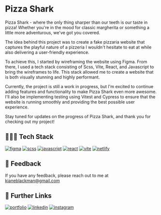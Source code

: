 # Pizza Shark

Pizza Shark - where the only thing sharper than our teeth is our taste in pizza! Whether you're in the mood for classic margherita or something a little more adventurous, we've got you covered.

The idea behind this project was to create a fake pizzaria website that captures the playful nature of a pizzeria I wouldn't hesitate to eat at while also delivering a user-friendly experience.

To achieve this, I started by wireframing the website using Figma. From there, I used a tech stack consisting of Scss, Vite, React, and Javascript to bring the wireframes to life. This stack allowed me to create a website that is both visually stunning and highly performant.

Currently, the project is still a work in progress, but I'm excited to continue adding features and functionality to make Pizza Shark even more awesome. I'll also be implementing testing using Vitest and Cypress to ensure that the website is running smoothly and providing the best possible user experience.

Stay tuned for updates on the progress of Pizza Shark, and thank you for checking out my project!

## 👨🏾‍💻 Tech Stack

[![figma](https://img.shields.io/badge/figma-04C47B?style=for-the-badge&logo=figma&logoColor=white)](https://vitejs.dev/)
[![scss](https://img.shields.io/badge/scss-C16191?style=for-the-badge&logo=sass&logoColor=white)](https://vitejs.dev/)
[![javascript](https://img.shields.io/badge/javascript-E3D14D?style=for-the-badge&logo=javascript&logoColor=black)](https://vitejs.dev/)
[![react](https://img.shields.io/badge/react-2D2D2D?style=for-the-badge&logo=react&logoColor=white)](https://vitejs.dev/)
[![vite](https://img.shields.io/badge/vite-BC36FD?style=for-the-badge&logo=vite&logoColor=white)](https://vitejs.dev/)
[![netlify](https://img.shields.io/badge/netlify-115482?style=for-the-badge&logo=netlify&logoColor=white)](https://vitejs.dev/)

## 💬 Feedback

If you have any feedback, please reach out to me at kianeblackman@gmail.com

## 🔗 Further Links

[![portfolio](https://img.shields.io/badge/my_portfolio-EF4444?style=for-the-badge&logo=ko-fi&logoColor=white)](https://kianeblackman.com/)
[![linkedin](https://img.shields.io/badge/linkedin-0A66C2?style=for-the-badge&logo=linkedin&logoColor=white)](https://www.linkedin.com/in/kiane-gucher-blackman-646286251/)
[![instagram](https://img.shields.io/badge/instagram-DE00E4?style=for-the-badge&logo=instagram&logoColor=white)](https://twitter.com/)

